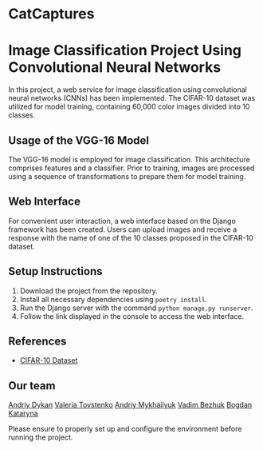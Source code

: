 # CatCaptures
# Image Classification Project Using Convolutional Neural Networks

In this project, a web service for image classification using convolutional neural networks (CNNs) has been implemented. The CIFAR-10 dataset was utilized for model training, containing 60,000 color images divided into 10 classes.

## Usage of the VGG-16 Model

The VGG-16 model is employed for image classification. This architecture comprises features and a classifier. Prior to training, images are processed using a sequence of transformations to prepare them for model training.

## Web Interface

For convenient user interaction, a web interface based on the Django framework has been created. Users can upload images and receive a response with the name of one of the 10 classes proposed in the CIFAR-10 dataset.

## Setup Instructions

1. Download the project from the repository.
2. Install all necessary dependencies using `poetry install`.
3. Run the Django server with the command `python manage.py runserver`.
4. Follow the link displayed in the console to access the web interface.

## References

- [CIFAR-10 Dataset](https://www.kaggle.com/c/cifar-10)

## Our team
[Andriy Dykan](https://github.com/AndriyDykan)
[Valeria Tovstenko](https://github.com/MsMiracle18)
[Andriy Mykhailyuk](https://github.com/Andriy22226)
[Vadim Bezhuk](https://github.com/Vadim-3)
[Bogdan Kataryna](https://github.com/9-Bogdan)

Please ensure to properly set up and configure the environment before running the project.
